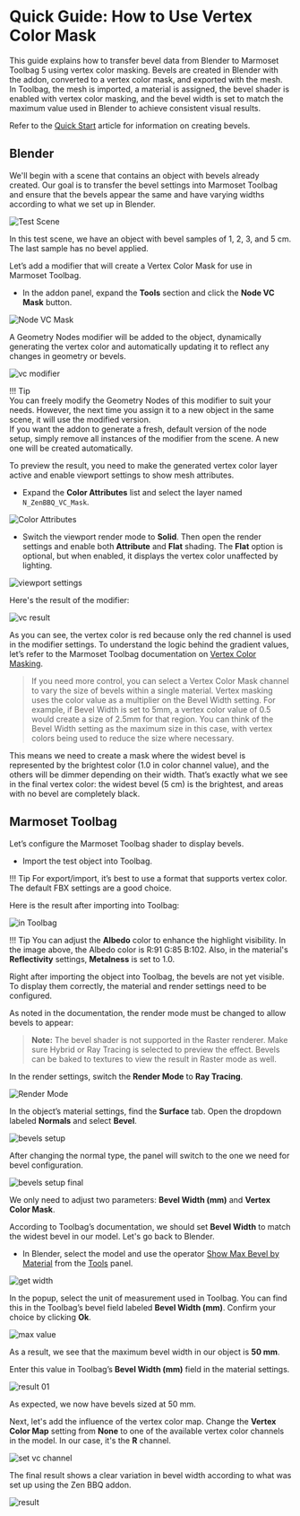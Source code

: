# Quick Guide: How to Use Vertex Color Mask

This guide explains how to transfer bevel data from Blender to Marmoset Toolbag 5 using vertex color masking. Bevels are created in Blender with the addon, converted to a vertex color mask, and exported with the mesh. In Toolbag, the mesh is imported, a material is assigned, the bevel shader is enabled with vertex color masking, and the bevel width is set to match the maximum value used in Blender to achieve consistent visual results.

Refer to the [Quick Start](quickstart.md) article for information on creating bevels.

## Blender

We'll begin with a scene that contains an object with bevels already created. Our goal is to transfer the bevel settings into Marmoset Toolbag and ensure that the bevels appear the same and have varying widths according to what we set up in Blender.

![Test Scene](img/bbq-screens/vcmask/test_scene.png)

In this test scene, we have an object with bevel samples of 1, 2, 3, and 5 cm. The last sample has no bevel applied.

Let’s add a modifier that will create a Vertex Color Mask for use in Marmoset Toolbag.

- In the addon panel, expand the **Tools** section and click the **Node VC Mask** button.

![Node VC Mask](img/bbq-screens/vcmask/button_node_vc_mask.png)

A Geometry Nodes modifier will be added to the object, dynamically generating the vertex color and automatically updating it to reflect any changes in geometry or bevels.

![vc modifier](img/bbq-screens/vcmask/blender_geom_nodes_modifier.png)

!!! Tip  
    You can freely modify the Geometry Nodes of this modifier to suit your needs. However, the next time you assign it to a new object in the same scene, it will use the modified version.  
    If you want the addon to generate a fresh, default version of the node setup, simply remove all instances of the modifier from the scene. A new one will be created automatically.

To preview the result, you need to make the generated vertex color layer active and enable viewport settings to show mesh attributes.

- Expand the **Color Attributes** list and select the layer named `N_ZenBBQ_VC_Mask`.

![Color Attributes](img/bbq-screens/vcmask/color_attribute_layer.png)

- Switch the viewport render mode to **Solid**. Then open the render settings and enable both **Attribute** and **Flat** shading. The **Flat** option is optional, but when enabled, it displays the vertex color unaffected by lighting.

![viewport settings](img/bbq-screens/vcmask/viewport_settings.png)

Here's the result of the modifier:

![vc result](img/bbq-screens/vcmask/vc_result.png)

As you can see, the vertex color is red because only the red channel is used in the modifier settings. To understand the logic behind the gradient values, let’s refer to the Marmoset Toolbag documentation on [Vertex Color Masking](https://marmoset.co/posts/revolutionize-your-3d-workflow-with-toolbags-bevel-shader/).

> If you need more control, you can select a Vertex Color Mask channel to vary the size of bevels within a single material. Vertex masking uses the color value as a multiplier on the Bevel Width setting. For example, if Bevel Width is set to 5mm, a vertex color value of 0.5 would create a size of 2.5mm for that region. You can think of the Bevel Width setting as the maximum size in this case, with vertex colors being used to reduce the size where necessary.

This means we need to create a mask where the widest bevel is represented by the brightest color (1.0 in color channel value), and the others will be dimmer depending on their width. That’s exactly what we see in the final vertex color: the widest bevel (5 cm) is the brightest, and areas with no bevel are completely black.

## Marmoset Toolbag

Let’s configure the Marmoset Toolbag shader to display bevels.

- Import the test object into Toolbag.

!!! Tip
    For export/import, it’s best to use a format that supports vertex color. The default FBX settings are a good choice.

Here is the result after importing into Toolbag:

![in Toolbag](img/bbq-screens/vcmask/toolbag_imported.png)

!!! Tip
    You can adjust the **Albedo** color to enhance the highlight visibility. In the image above, the Albedo color is R:91 G:85 B:102. Also, in the material's **Reflectivity** settings, **Metalness** is set to 1.0.

Right after importing the object into Toolbag, the bevels are not yet visible. To display them correctly, the material and render settings need to be configured.

As noted in the documentation, the render mode must be changed to allow bevels to appear:

> **Note:** The bevel shader is not supported in the Raster renderer. Make sure Hybrid or Ray Tracing is selected to preview the effect. Bevels can be baked to textures to view the result in Raster mode as well.

In the render settings, switch the **Render Mode** to **Ray Tracing**.

![Render Mode](img/bbq-screens/vcmask/toolbag_render_mode.png)

In the object’s material settings, find the **Surface** tab. Open the dropdown labeled **Normals** and select **Bevel**.

![bevels setup](img/bbq-screens/vcmask/toolbag_shader_setup.png)

After changing the normal type, the panel will switch to the one we need for bevel configuration.

![bevels setup final](img/bbq-screens/vcmask/toolbag_bevels_val.png)

We only need to adjust two parameters: **Bevel Width (mm)** and **Vertex Color Mask**.

According to Toolbag’s documentation, we should set **Bevel Width** to match the widest bevel in our model. Let's go back to Blender.

- In Blender, select the model and use the operator [Show Max Bevel by Material](npanel.md#show-max-bevel-by-material) from the [Tools](npanel.md#tools) panel.

![get width](img/bbq-screens/vcmask/blender_get_width.png)

In the popup, select the unit of measurement used in Toolbag. You can find this in the Toolbag’s bevel field labeled **Bevel Width (mm)**. Confirm your choice by clicking **Ok**.

![max value](img/bbq-screens/vcmask/blender_max_value.png)

As a result, we see that the maximum bevel width in our object is **50 mm**.

Enter this value in Toolbag’s **Bevel Width (mm)** field in the material settings.

![result 01](img/bbq-screens/vcmask/toolbag_result_01.png)

As expected, we now have bevels sized at 50 mm.

Next, let's add the influence of the vertex color map. Change the **Vertex Color Map** setting from **None** to one of the available vertex color channels in the model. In our case, it's the **R** channel.

![set vc channel](img/bbq-screens/vcmask/toolbag_vertex_color_option.png)

The final result shows a clear variation in bevel width according to what was set up using the Zen BBQ addon.

![result](img/bbq-screens/vcmask/toolbag_final.png)
